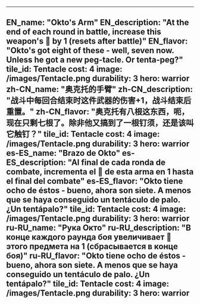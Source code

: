 ---

EN_name: "Okto's Arm"
EN_description: "At the end of each round in battle, increase this weapon's 🔸 by 1 (resets after battle)"
EN_flavor: "Okto's got eight of these - well, seven now. Unless he got a new peg-tacle. Or tenta-peg?"
tile_id: Tentacle
cost: 4
image: /images/Tentacle.png
durability: 3
hero: warrior
zh-CN_name: "奥克托的手臂"
zh-CN_description: "战斗中每回合结束时这件武器的伤害+1，战斗结束后重置。"
zh-CN_flavor: "奥克托有八根这东西，呃，现在只剩七根了。除非他又搞到了一根钉须，还是该叫它触钉？"
tile_id: Tentacle
cost: 4
image: /images/Tentacle.png
durability: 3
hero: warrior
es-ES_name: "Brazo de Okto"
es-ES_description: "Al final de cada ronda de combate, incrementa el 🔸 de esta arma en 1 hasta el final del combate"
es-ES_flavor: "Okto tiene ocho de éstos - bueno, ahora son siete. A menos que se haya conseguido un tentáculo de palo. ¿Un tentápalo?"
tile_id: Tentacle
cost: 4
image: /images/Tentacle.png
durability: 3
hero: warrior
ru-RU_name: "Рука Окто"
ru-RU_description: "В конце каждого раунда боя увеличивает 🔸 этого предмета на 1 (сбрасывается в конце боя)"
ru-RU_flavor: "Okto tiene ocho de éstos - bueno, ahora son siete. A menos que se haya conseguido un tentáculo de palo. ¿Un tentápalo?"
tile_id: Tentacle
cost: 4
image: /images/Tentacle.png
durability: 3
hero: warrior
---